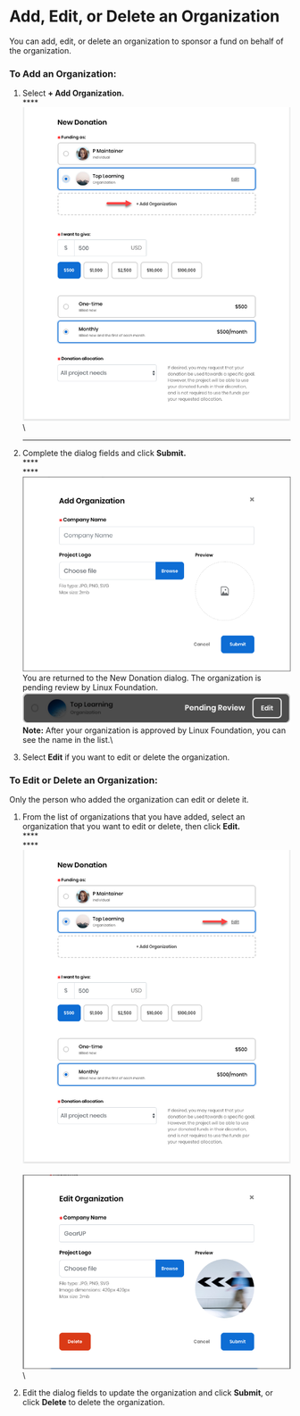 # Add, Edit, or Delete an Organization

You can add, edit, or delete an organization to sponsor a fund on behalf of the organization.

### **To Add an Organization:**

1. Select **+ Add Organization.**\
   ****\
   ****![](../../../.gitbook/assets/7418578.png)****\
   ****
2. Complete the dialog fields and click **Submit.**\
   ****\
   ****![](<../../../.gitbook/assets/7418586 (1).png>)\
   You are returned to the New Donation dialog. The organization is pending review by Linux Foundation.\
   ![](<../../../.gitbook/assets/7418599 (3) (1).png>)\
   **Note:** After your organization is approved by Linux Foundation, you can see the name in the list.\

3. Select **Edit** if you want to edit or delete the organization.

### To Edit or Delete an Organization:

Only the person who added the organization can edit or delete it.

1. From the list of organizations that you have added, select an organization that you want to edit or delete, then click **Edit.**\
   ****\
   ****![](../../../.gitbook/assets/7418577.png)\
   \
   ![](<../../../.gitbook/assets/7418587 (2) (3).png>)\

2. Edit the dialog fields to update the organization and click **Submit**, or click **Delete** to delete the organization.
